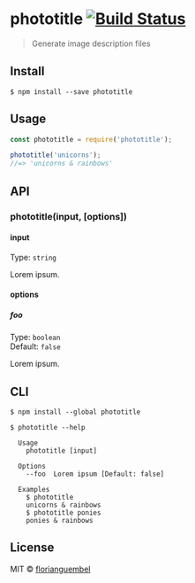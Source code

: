 # phototitle [![Build Status](https://travis-ci.org/handball10/phototitle.svg?branch=master)](https://travis-ci.org/handball10/phototitle)

> Generate image description files


## Install

```
$ npm install --save phototitle
```


## Usage

```js
const phototitle = require('phototitle');

phototitle('unicorns');
//=> 'unicorns & rainbows'
```


## API

### phototitle(input, [options])

#### input

Type: `string`

Lorem ipsum.

#### options

##### foo

Type: `boolean`<br>
Default: `false`

Lorem ipsum.


## CLI

```
$ npm install --global phototitle
```

```
$ phototitle --help

  Usage
    phototitle [input]

  Options
    --foo  Lorem ipsum [Default: false]

  Examples
    $ phototitle
    unicorns & rainbows
    $ phototitle ponies
    ponies & rainbows
```


## License

MIT © [florianguembel](https://github.com/handball10/phototitle)
